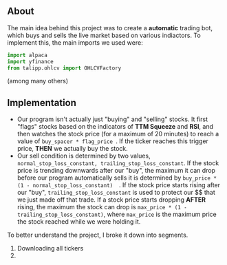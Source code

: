 ## About
The main idea behind this project was to create a **automatic** trading bot, which buys and sells the live market based on various indiactors. To implement this, the main imports we used were:
```python
import alpaca
import yfinance
from talipp.ohlcv import OHLCVFactory
```
(among many others)

## Implementation
* Our program isn't actually just "buying" and "selling" stocks. It first "flags" stocks based on the indicators of **TTM Squeeze** and **RSI**, and then watches the stock price (for a maximum of 20 minutes) to reach a value of ```buy_spacer * flag_price ```. If the ticker reaches this trigger price, __THEN__ we actually buy the stock. 
* Our sell condition is determined by two values, ```normal_stop_loss_constant, trailing_stop_loss_constant```. If the stock price is trending downwards after our "buy", the maximum it can drop before our program automatically sells it is determined by ```buy_price * (1 - normal_stop_loss_constant)  ```. If the stock price starts rising after our "buy", ```trailing_stop_loss_constant``` is used to protect our $$ that we just made off that trade. If a stock price starts dropping **AFTER** rising, the maximum the stock can drop is ```max_price * (1 - trailing_stop_loss_constant)```, where ```max_price``` is the maximum price the stock reached while we were holding it.

To better understand the project, I broke it down into segments.
1. Downloading all tickers
2. 

